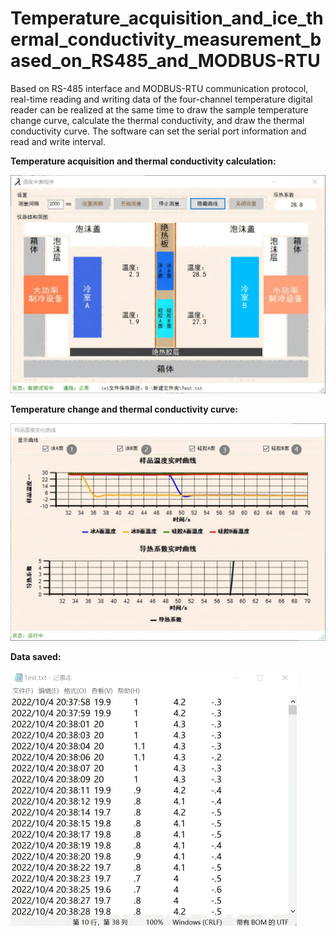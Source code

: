 # Temperature_acquisition_and_ice_thermal_conductivity_measurement_based_on_RS485_and_MODBUS-RTU

Based on RS-485 interface and MODBUS-RTU communication protocol, real-time reading and writing data of the four-channel temperature digital reader can be realized at the same time to draw the sample temperature change curve, calculate the thermal conductivity, and draw the thermal conductivity curve. The software can set the serial port information and read and write interval.

**Temperature acquisition and thermal conductivity calculation:**

![image](pictures/ui1.png)

**Temperature change and thermal conductivity curve:**

![image](pictures/ui2.png)

**Data saved:**

![image](pictures/ui3.png)
